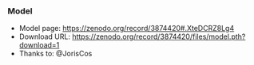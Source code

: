 ### Model

- Model page: https://zenodo.org/record/3874420#.XteDCRZ8Lg4
- Download URL: https://zenodo.org/record/3874420/files/model.pth?download=1
- Thanks to: @JorisCos
